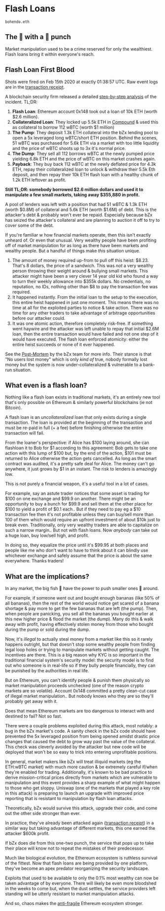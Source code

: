 # Flash Loans

`bohendo.eth`

## The :shrimp: with a :whale: punch

Market manipulation used to be a crime reserved for only the wealthiest. Flash loans bring it within everyone's reach.

## Flash Loan First Blood

Shots were fired on Feb 15th 2020 at exactly 01:38:57 UTC. Raw event logs are in the [transaction receipt](https://etherscan.io/tx/0xb5c8bd9430b6cc87a0e2fe110ece6bf527fa4f170a4bc8cd032f768fc5219838).

A blockchain security firm released a detailed [step-by-step analysis](https://medium.com/@peckshield/bzx-hack-full-disclosure-with-detailed-profit-analysis-e6b1fa9b18fc) of the incident. TL;DR:

 1. **Flash Loan**: Ethereum account 0x148 took out a loan of 10k ETH (worth $2.6 million).
 2. **Collateralized Loan**: They locked up 5.5k ETH in [Compound](https://compound.finance) & used this as collateral to borrow 112 wBTC (worth $1 million)
 3. **The Pump**: They deposit 1.3k ETH collateral into the bZx lending pool to open a 5x leveraged long wBTC/short ETH position. Behind the scenes, 51 wBTC was purchased for 5.6k ETH via a market with too little liquidity and the price of wBTC shoots up to 3x it's normal price.
 4. **The Dump**: They sell all 112 borrows wBTC at the newly pumped price yielding 6.8k ETH and the price of wBTC on this market crashes again.
 5. **Payback**: They buy back 112 wBTC at the newly deflated price for 4.3k ETH, repay their collateralized loan to unlock & withdraw their 5.5k Eth deposit, and then repay their 10k ETH flash loan with a healthy chunk of 1.2k ETH leftover as profit.

**Still TL;DR: somebody borrowed $2.6 million dollars and used it to manipulate a few small markets, taking away $355,880 in profit.**

A pool of lenders was left with a position that had 51 wBTC & 1.3k ETH (worth $0.8M) of collateral and 5.6k ETH (worth $1.6M) of debt. This is the attacker's debt & probably won't ever be repaid. Especially because bZx has seized the attacker's collateral and are planning to auction it off to try to cover some of the debt.

If you're familiar w how financial markets operate, then this isn't exactly unheard of. Or even that unusual. Very wealthy people have been profiting off of market manipulation for as long as there have been markets and wealthy people. But a handful of things make *this* situation unique.

1. The amount of money required up-from to pull off this heist: $8.23. That's 8 dollars, the price of a sandwich. This was *not* a very wealthy person throwing their weight around & bullying small markets. This attacker might have been a very clever 14 year old kid who found a way to turn their weekly allowance into $355k dollars. No credentials, no reputation, no IDs, nothing other than $8 to pay the transaction fee was required.
2. It happened instantly. From the initial loan to the setup to the execution, this entire heist happened in just one moment. This means there was no time at all for the exploited parties to notice & take action. There was no time for any other traders to take advantage of arbitrage opportunities before our attacker could.
3. It was one atomic action, therefore completely risk-free. If something went haywire and the attacker was left unable to repay that initial $2.6M loan, then the entire transaction would have failed and not one step of it would have executed. The flash loan enforced atomicity: either the entire heist succeeds or none of it ever happened.

See the [Post-Mortem](https://bzx.network/blog/postmortem-ethdenver) by the bZx team for more info. Their stance is that "No users lost money" which is only *kind of* true, nobody formally lost money but the system is now under-collateralized & vulnerable to a bank-run situation.

## What even is a flash loan?

Nothing like a flash loan exists in traditional markets, it's an entirely new tool that's only possible on Ethereum & similarly powerful blockchains (ie not Bitcoin).

A flash loan is an *uncollateralized* loan that only exists during a single transaction. The loan is provided at the beginning of the transaction and must be re-paid in full (+ a fee) before finishing otherwise the entire transaction will fail.

From the loaner's perspective: if Alice has $100 laying around, she can flashloan it to Bob for $1 according to this agreement: Bob gets to take one action with this lump of $100 but, by the end of the action, $101 must be returned to Alice otherwise the action gets cancelled. As long as the smart contract was audited, it's a pretty safe deal for Alice. The money can't go anywhere, it just grows by $1 in an instant. The risk to lenders is amazingly low.

This is not purely a financial weapon, it's a useful tool in a lot of cases.

For example, say an astute trader notices that some asset is trading for $100 on one exchange and $99.9 on another. There might be an opportunity to buy a bunch for $99.9 and sell them at the other place for $100 to yield a profit of $0.1 each.. But if they need to pay eg a $10 transaction fee then it's not profitable unless they can buy/sell more than 100 of them which would require an upfront investment of about $10k just to break even. Traditionally, only very wealthy traders are able to capitalize on such a narrow margin.. But not with flash loans. Now *anybody* can take out a huge loan, buy low/sell high, and profit.

In doing so, they equalize the price until it's $99.95 at both places and people like me who don't want to have to think about it can blindly use whichever exchange and safely assume that the price is about the same everywhere. Thanks traders!

## What are the implications?

In any market, the big fish :whale: have the power to push smaller ones :shrimp: around.

For example, if someone went out and bought enough bananas (like 50% of all bananas), then the rest of the world would notice get scared of a banana shortage & pay more to get the few bananas that are left (the pump). Then, when people are panicking, you sell all the bananas you bought earlier at this new higher price & flood the market (the dump). Many do this & walk away with profit, having effectively stolen money from those who bought during the pump or sold during the dump.

Now, it's *illegal* to actually steal money from a market like this so it rarely happens outright, but that doesn't stop some wealthy people from finding legal loop holes or trying to manipulate markets without getting caught. The incentives are there. This is a big reason why KYC is so important in the traditional financial system's security model: the security model is to find out who someone is in real-life so if they bully people financially, they can be punished by the authorities in real life.

But on Ethereum, you can't identify people & punish them physically so market manipulation proceeds unchecked (one of the reason crypto markets are so volatile). Account 0x148 committed a pretty clean-cut case of illegal market manipulation.. But nobody knows who they are so they'll probably get away with it.

Does that mean Ethereum markets are too dangerous to interact with and destined to fail? Not so fast.

There were a couple problems exploited during this attack, most notably: a bug in the bZx market's code. A sanity check in the bZx code should have prevented the 5x leveraged position from being opened amidst drastic price changes that caused the debt to grow way past the value of the collateral. This check was cleverly avoided by the attacker but new code will be deployed that won't be so easy to trick into entering unprofitable positions.

In general, market makers like bZx will treat illiquid markets (eg the ETH:wBTC market) with much more caution & be extremely careful if/when they're enabled for trading. Additionally, it's known to be bad practice to derive mission-critical prices directly from markets which are vulnerable to manipulation and this event provides a sharp example of what might happen to those who get sloppy. Uniswap (one of the markets that played a key role in this attack) is preparing to launch an upgrade with improved price reporting that is resistant to manipulation by flash loan attacks.

Theoretically, bZx would survive this attack, upgrade their code, and come out the other side stronger than ever.

In practice, they've already been attacked again ([transaction receipt](https://etherscan.io/tx/0x762881b07feb63c436dee38edd4ff1f7a74c33091e534af56c9f7d49b5ecac15)) in a similar way but taking advantage of different markets, this one earned the attacker $600k profit.

If bZx does die from this one-two punch, the service that pops up to take their place will know not to repeat the mistakes of their predecessor.

Much like biological evolution, the Ethereum ecosystem is ruthless survival of the fittest. Now that flash loans are being provided by one platform, they've become an apex predator reorganizing the security landscape.

Exploits that used to be available to only the 0.1% most wealthy can now be taken advantage of by everyone. There will likely be even more bloodshed in the weeks to come but, when the dust settles, the service providers left standing will be utterly resistant to market manipulation attacks.

And so, chaos makes the [anti-fragile](https://en.wikipedia.org/wiki/Antifragility) Ethereum ecosystem stronger.
